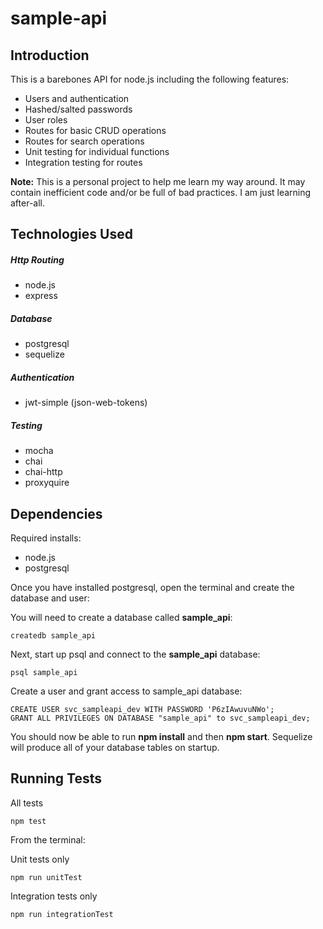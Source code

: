 sample-api
==========

Introduction
------------

This is a barebones API for node.js including the following features:

  - Users and authentication
  - Hashed/salted passwords
  - User roles
  - Routes for basic CRUD operations
  - Routes for search operations
  - Unit testing for individual functions
  - Integration testing for routes

**Note:** This is a personal project to help me learn my way around. It may contain inefficient code and/or be full of bad practices. I am just learning after-all.

Technologies Used
-----------------

##### Http Routing
  - node.js
  - express
  
##### Database
  - postgresql
  - sequelize
  
##### Authentication
  - jwt-simple (json-web-tokens)
  
##### Testing
  - mocha
  - chai
  - chai-http
  - proxyquire
  
Dependencies
------------
Required installs:
  - node.js
  - postgresql
  
Once you have installed postgresql, open the terminal and create the database and user:

You will need to create a database called **sample_api**:

```shell
createdb sample_api
```

Next, start up psql and connect to the **sample_api** database:

```shell
psql sample_api
```

Create a user and grant access to sample_api database:

```shell
CREATE USER svc_sampleapi_dev WITH PASSWORD 'P6zIAwuvuNWo';
GRANT ALL PRIVILEGES ON DATABASE "sample_api" to svc_sampleapi_dev;
```

You should now be able to run **npm install** and then **npm start**. Sequelize will produce all of your database tables on startup.

Running Tests
-------------

All tests

```shell
npm test
```

From the terminal:

Unit tests only

```shell
npm run unitTest
```

Integration tests only

```shell
npm run integrationTest
```